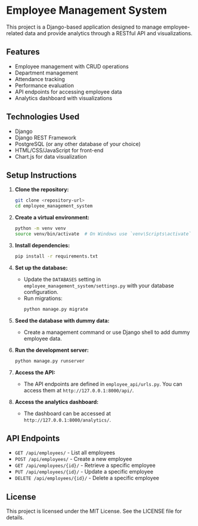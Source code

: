# Employee Management System

This project is a Django-based application designed to manage employee-related data and provide analytics through a RESTful API and visualizations.

## Features

- Employee management with CRUD operations
- Department management
- Attendance tracking
- Performance evaluation
- API endpoints for accessing employee data
- Analytics dashboard with visualizations

## Technologies Used

- Django
- Django REST Framework
- PostgreSQL (or any other database of your choice)
- HTML/CSS/JavaScript for front-end
- Chart.js for data visualization

## Setup Instructions

1. **Clone the repository:**
   ```bash
   git clone <repository-url>
   cd employee_management_system
   ```

2. **Create a virtual environment:**
   ```bash
   python -m venv venv
   source venv/bin/activate  # On Windows use `venv\Scripts\activate`
   ```

3. **Install dependencies:**
   ```bash
   pip install -r requirements.txt
   ```

4. **Set up the database:**
   - Update the `DATABASES` setting in `employee_management_system/settings.py` with your database configuration.
   - Run migrations:
     ```bash
     python manage.py migrate
     ```

5. **Seed the database with dummy data:**
   - Create a management command or use Django shell to add dummy employee data.

6. **Run the development server:**
   ```bash
   python manage.py runserver
   ```

7. **Access the API:**
   - The API endpoints are defined in `employee_api/urls.py`. You can access them at `http://127.0.0.1:8000/api/`.

8. **Access the analytics dashboard:**
   - The dashboard can be accessed at `http://127.0.0.1:8000/analytics/`.

## API Endpoints

- `GET /api/employees/` - List all employees
- `POST /api/employees/` - Create a new employee
- `GET /api/employees/{id}/` - Retrieve a specific employee
- `PUT /api/employees/{id}/` - Update a specific employee
- `DELETE /api/employees/{id}/` - Delete a specific employee

## License

This project is licensed under the MIT License. See the LICENSE file for details.